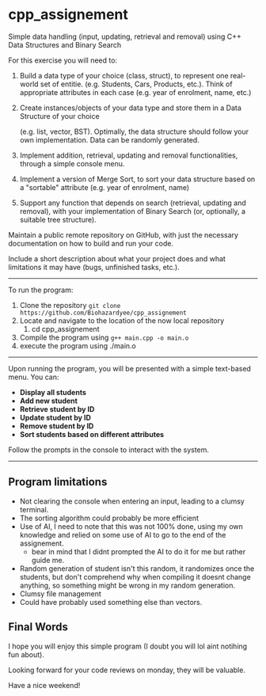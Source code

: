 # cpp_assignement

Simple data handling (input, updating, retrieval and removal) using C++ Data Structures and Binary Search

For this exercise you will need to:

1. Build a data type of your choice (class, struct), to represent one real-world set of entitie. (e.g. Students, Cars, Products, etc.). Think of appropriate attributes in each case (e.g. year of enrolment, name, etc.)
2. Create instances/objects of your data type and store them in a Data Structure of your choice

   (e.g. list, vector, BST). Optimally, the data structure should follow your own implementation. Data can be randomly generated.
3. Implement addition, retrieval, updating and removal functionalities, through a simple console menu.
4. Implement a version of Merge Sort, to sort your data structure based on a "sortable" attribute (e.g. year of enrolment, name)
5. Support any function that depends on search (retrieval, updating and removal), with your implementation of Binary Search (or, optionally, a suitable tree structure).

Maintain a public remote repository on GitHub, with just the necessary documentation on how to build and run your code.

Include a short description about what your project does and what limitations it may have (bugs, unfinished tasks, etc.).

---

To run the program: 

1. Clone the repository `git clone https://github.com/Biohazardyee/cpp_assignement`
2. Locate and navigate to the location of the now local repository
   1. cd cpp_assignement
3. Compile the program using `g++ main.cpp -o main.o`
4. execute the program using ./main.o

---

Upon running the program, you will be presented with a simple text-based menu. You can:

* **Display all students**
* **Add new student**
* **Retrieve student by ID**
* **Update student by ID**
* **Remove student by ID**
* **Sort students based on different attributes**

Follow the prompts in the console to interact with the system.

---



## Program limitations

- Not clearing the console when entering an input, leading to a clumsy terminal.
- The sorting algorithm could probably be more efficient
- Use of AI, I need to note that this was not 100% done, using my own knowledge and relied on some use of AI to go to the end of the assignement.
  - bear in mind that I didnt prompted the AI to do it for me but rather guide me.
- Random generation of student isn't this random, it randomizes once the students, but don't comprehend why when compiling it doesnt change anything, so something might be wrong in my random generation.
- Clumsy file management
- Could have probably used something else than vectors.


## Final Words

I hope you will enjoy this simple program (I doubt you will lol aint notihing fun about).

Looking forward for your code reviews on monday, they will be valuable. 

Have a nice weekend!

